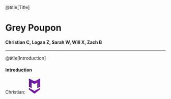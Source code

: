 @title[Title]

# Grey Poupon

#### Christian C, Logan Z, Sarah W, Will X, Zach B

---

@title[Introduction]

#### Introduction

Christian:
![Christian](https://github.com/adam-p/markdown-here/raw/master/src/common/images/icon48.png "Christian")
